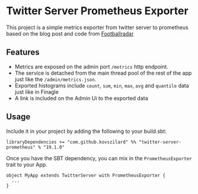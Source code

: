 # Twitter Server Prometheus Exporter

This project is a simple metrics exporter from twitter server to prometheus based on the blog post and code from [Footballradar](https://engineering.footballradar.com/prometheus-at-football-radar/)

## Features

* Metrics are exposed on the admin port `/metrics` http endpoint.
* The service is detached from the main thread pool of the rest of the app just like the `/admin/metrics.json`.
* Exported histograms include `count`, `sum`, `min`, `max`, `avg` and `quantile` data just like in Finagle
* A link is included on the Admin Ui to the exported data

## Usage

Include it in your project by adding the following to your build.sbt:

```
libraryDependencies += "com.github.kovszilard" %% "twitter-server-prometheus" % "19.1.0"
```

Once you have the SBT dependency, you can mix in the `PrometheusExporter` trait to your App.

```
object MyApp extends TwitterServer with PrometheusExporter {
  ...
}
```
